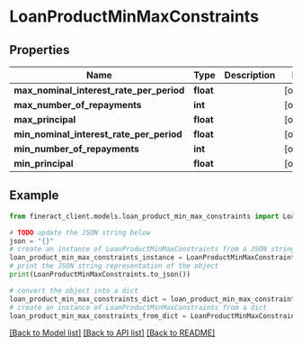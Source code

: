 # LoanProductMinMaxConstraints


## Properties

Name | Type | Description | Notes
------------ | ------------- | ------------- | -------------
**max_nominal_interest_rate_per_period** | **float** |  | [optional] 
**max_number_of_repayments** | **int** |  | [optional] 
**max_principal** | **float** |  | [optional] 
**min_nominal_interest_rate_per_period** | **float** |  | [optional] 
**min_number_of_repayments** | **int** |  | [optional] 
**min_principal** | **float** |  | [optional] 

## Example

```python
from fineract_client.models.loan_product_min_max_constraints import LoanProductMinMaxConstraints

# TODO update the JSON string below
json = "{}"
# create an instance of LoanProductMinMaxConstraints from a JSON string
loan_product_min_max_constraints_instance = LoanProductMinMaxConstraints.from_json(json)
# print the JSON string representation of the object
print(LoanProductMinMaxConstraints.to_json())

# convert the object into a dict
loan_product_min_max_constraints_dict = loan_product_min_max_constraints_instance.to_dict()
# create an instance of LoanProductMinMaxConstraints from a dict
loan_product_min_max_constraints_from_dict = LoanProductMinMaxConstraints.from_dict(loan_product_min_max_constraints_dict)
```
[[Back to Model list]](../README.md#documentation-for-models) [[Back to API list]](../README.md#documentation-for-api-endpoints) [[Back to README]](../README.md)


